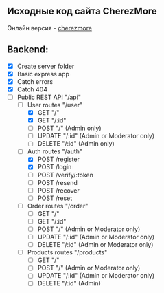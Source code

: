 ## Исходные код сайта CherezMore

Онлайн версия - [cherezmore](https://cherezmore.leooo.ru/)

## Backend:

- [x] Create server folder
- [x] Basic express app
- [x] Catch errors
- [x] Catch 404
- [ ] Public REST API "/api"
  - [ ] User routes "/user"
    - [x] GET "/"
    - [x] GET "/:id"
    - [ ] POST "/" (Admin only)
    - [ ] UPDATE "/:id" (Admin or Moderator only)
    - [ ] DELETE "/:id" (Admin only)
  - [ ] Auth routes "/auth"
    - [x] POST /register
    - [x] POST /login
    - [ ] POST /verify/:token
    - [ ] POST /resend
    - [ ] POST /recover
    - [ ] POST /reset
  - [ ] Order routes "/order"
    - [ ] GET "/"
    - [ ] GET "/:id"
    - [ ] POST "/" (Admin or Moderator only)
    - [ ] UPDATE "/:id" (Admin or Moderator only)
    - [ ] DELETE "/:id" (Admin or Moderator only)
  - [ ] Products routes "/products"
    - [ ] GET "/"
    - [ ] POST "/" (Admin or Moderator only)
    - [ ] UPDATE "/:id" (Admin or Moderator only)
    - [ ] DELETE "/:id" (Admin)
